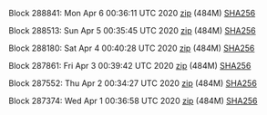 Block 288841: Mon Apr  6 00:36:11 UTC 2020 [zip](https://stash-bootstrap.ams3.digitaloceanspaces.com/testnet/2020-04-06/bootstrap.dat.zip) (484M) [SHA256](https://stash-bootstrap.ams3.digitaloceanspaces.com/testnet/2020-04-06/sha256.txt)

Block 288513: Sun Apr  5 00:35:45 UTC 2020 [zip](https://stash-bootstrap.ams3.digitaloceanspaces.com/testnet/2020-04-05/bootstrap.dat.zip) (484M) [SHA256](https://stash-bootstrap.ams3.digitaloceanspaces.com/testnet/2020-04-05/sha256.txt)

Block 288180: Sat Apr  4 00:40:28 UTC 2020 [zip](https://stash-bootstrap.ams3.digitaloceanspaces.com/testnet/2020-04-04/bootstrap.dat.zip) (484M) [SHA256](https://stash-bootstrap.ams3.digitaloceanspaces.com/testnet/2020-04-04/sha256.txt)

Block 287861: Fri Apr  3 00:39:42 UTC 2020 [zip](https://stash-bootstrap.ams3.digitaloceanspaces.com/testnet/2020-04-03/bootstrap.dat.zip) (484M) [SHA256](https://stash-bootstrap.ams3.digitaloceanspaces.com/testnet/2020-04-03/sha256.txt)

Block 287552: Thu Apr  2 00:34:27 UTC 2020 [zip](https://stash-bootstrap.ams3.digitaloceanspaces.com/testnet/2020-04-02/bootstrap.dat.zip) (484M) [SHA256](https://stash-bootstrap.ams3.digitaloceanspaces.com/testnet/2020-04-02/sha256.txt)

Block 287374: Wed Apr  1 00:36:58 UTC 2020 [zip](https://stash-bootstrap.ams3.digitaloceanspaces.com/testnet/2020-04-01/bootstrap.dat.zip) (484M) [SHA256](https://stash-bootstrap.ams3.digitaloceanspaces.com/testnet/2020-04-01/sha256.txt)
